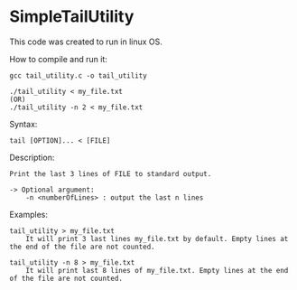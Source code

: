 # SimpleTailUtility

This code was created to run in linux OS.

How to compile and run it:
	
	gcc tail_utility.c -o tail_utility

	./tail_utility < my_file.txt
	(OR)
	./tail_utility -n 2 < my_file.txt




Syntax:
	
	tail [OPTION]... < [FILE]

Description:
	
	Print the last 3 lines of FILE to standard output.

	-> Optional argument:
		-n <numberOfLines> : output the last n lines

Examples:
	
	tail_utility > my_file.txt 
		It will print 3 last lines my_file.txt by default. Empty lines at the end of the file are not counted.

	tail_utility -n 8 > my_file.txt
		It will print last 8 lines of my_file.txt. Empty lines at the end of the file are not counted.

